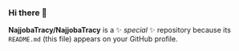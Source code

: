 ### Hi there 👋


**NajjobaTracy/NajjobaTracy** is a ✨ _special_ ✨ repository because its `README.md` (this file) appears on your GitHub profile.

